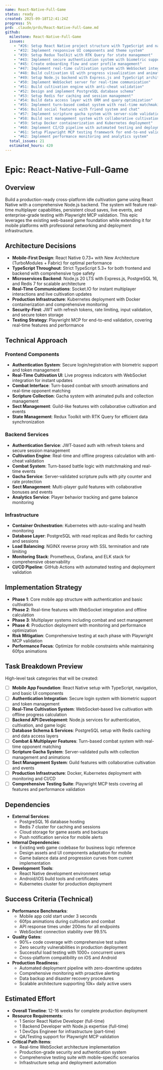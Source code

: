 ```yaml
---
name: React-Native-Full-Game
status: ready
created: 2025-09-18T12:41:24Z
progress: 5%
prd: .claude/prds/React-Native-Full-Game.md
github:
  milestone: React-Native-Full-Game
  issues:
    - "#26: Setup React Native project structure with TypeScript and navigation"
    - "#32: Implement responsive UI components and theme system"
    - "#39: Setup Redux Toolkit with RTK Query for state management"
    - "#43: Implement secure authentication system with biometric support"
    - "#45: Create onboarding flow and user profile management"
    - "#47: Implement real-time cultivation system with WebSocket integration"
    - "#48: Build cultivation UI with progress visualization and animations"
    - "#49: Setup Node.js backend with Express.js and TypeScript architecture"
    - "#50: Implement WebSocket server for real-time communication"
    - "#51: Build cultivation engine with anti-cheat validation"
    - "#52: Design and implement PostgreSQL database schema"
    - "#53: Setup Redis for caching and session management"
    - "#54: Build data access layer with ORM and query optimization"
    - "#55: Implement turn-based combat system with real-time matchmaking"
    - "#56: Build social features with friend system and chat"
    - "#57: Implement scripture gacha system with server-side validation"
    - "#58: Build sect management system with collaborative cultivation"
    - "#59: Setup Docker containerization and Kubernetes deployment"
    - "#60: Implement CI/CD pipeline with automated testing and deployment"
    - "#61: Setup Playwright MCP testing framework for end-to-end validation"
    - "#62: Implement performance monitoring and analytics system"
  total_issues: 21
  estimated_hours: 420
---
```


# Epic: React-Native-Full-Game

## Overview
Build a production-ready cross-platform idle cultivation game using React Native with a comprehensive Node.js backend. The system will feature real-time multiplayer capabilities, persistent cloud saves, live events, and enterprise-grade testing with Playwright MCP validation. This epic leverages the existing web-based game foundation while extending it for mobile platforms with professional networking and deployment infrastructure.

## Architecture Decisions
- **Mobile-First Design**: React Native 0.73+ with New Architecture (TurboModules + Fabric) for optimal performance
- **TypeScript Throughout**: Strict TypeScript 5.3+ for both frontend and backend with comprehensive type safety
- **Microservices Backend**: Node.js 20 LTS with Express.js, PostgreSQL 16, and Redis 7 for scalable architecture
- **Real-Time Communications**: Socket.IO for instant multiplayer interactions and live cultivation updates
- **Production Infrastructure**: Kubernetes deployment with Docker containerization and comprehensive monitoring
- **Security-First**: JWT with refresh tokens, rate limiting, input validation, and secure token storage
- **Testing Strategy**: Playwright MCP for end-to-end validation, covering real-time features and performance

## Technical Approach
### Frontend Components
- **Authentication System**: Secure login/registration with biometric support and token management
- **Real-Time Cultivation UI**: Live progress indicators with WebSocket integration for instant updates
- **Combat Interface**: Turn-based combat with smooth animations and real-time opponent matching
- **Scripture Collection**: Gacha system with animated pulls and collection management
- **Sect Management**: Guild-like features with collaborative cultivation and events
- **State Management**: Redux Toolkit with RTK Query for efficient data synchronization

### Backend Services
- **Authentication Service**: JWT-based auth with refresh tokens and secure session management
- **Cultivation Engine**: Real-time and offline progress calculation with anti-cheat validation
- **Combat System**: Turn-based battle logic with matchmaking and real-time events
- **Gacha Service**: Server-validated scripture pulls with pity counter and rate protection
- **Sect Management**: Multi-player guild features with collaborative bonuses and events
- **Analytics Service**: Player behavior tracking and game balance monitoring

### Infrastructure
- **Container Orchestration**: Kubernetes with auto-scaling and health monitoring
- **Database Layer**: PostgreSQL with read replicas and Redis for caching and sessions
- **Load Balancing**: NGINX reverse proxy with SSL termination and rate limiting
- **Monitoring Stack**: Prometheus, Grafana, and ELK stack for comprehensive observability
- **CI/CD Pipeline**: GitHub Actions with automated testing and deployment validation

## Implementation Strategy
- **Phase 1**: Core mobile app structure with authentication and basic cultivation
- **Phase 2**: Real-time features with WebSocket integration and offline calculation
- **Phase 3**: Multiplayer systems including combat and sect management
- **Phase 4**: Production deployment with monitoring and performance optimization
- **Risk Mitigation**: Comprehensive testing at each phase with Playwright MCP validation
- **Performance Focus**: Optimize for mobile constraints while maintaining 60fps animations

## Task Breakdown Preview
High-level task categories that will be created:
- [ ] **Mobile App Foundation**: React Native setup with TypeScript, navigation, and basic UI components
- [ ] **Authentication Integration**: Secure login system with biometric support and token management
- [ ] **Real-Time Cultivation System**: WebSocket-based live cultivation with offline progress calculation
- [ ] **Backend API Development**: Node.js services for authentication, cultivation, and game logic
- [ ] **Database Schema & Services**: PostgreSQL setup with Redis caching and data access layers
- [ ] **Combat & Multiplayer Features**: Turn-based combat system with real-time opponent matching
- [ ] **Scripture Gacha System**: Server-validated pulls with collection management and animations
- [ ] **Sect Management System**: Guild features with collaborative cultivation and events
- [ ] **Production Infrastructure**: Docker, Kubernetes deployment with monitoring and CI/CD
- [ ] **Comprehensive Testing Suite**: Playwright MCP tests covering all features and performance validation

## Dependencies
- **External Services**:
  - PostgreSQL 16 database hosting
  - Redis 7 cluster for caching and sessions
  - Cloud storage for game assets and backups
  - Push notification service for mobile alerts
- **Internal Dependencies**:
  - Existing web game codebase for business logic reference
  - Design assets and UI components adaptation for mobile
  - Game balance data and progression curves from current implementation
- **Development Tools**:
  - React Native development environment setup
  - Android/iOS build tools and certificates
  - Kubernetes cluster for production deployment

## Success Criteria (Technical)
- **Performance Benchmarks**:
  - Mobile app cold start under 3 seconds
  - 60fps animations during cultivation and combat
  - API response times under 200ms for all endpoints
  - WebSocket connection stability over 99.5%
- **Quality Gates**:
  - 90%+ code coverage with comprehensive test suites
  - Zero security vulnerabilities in production deployment
  - Successful load testing with 1000+ concurrent users
  - Cross-platform compatibility on iOS and Android
- **Production Readiness**:
  - Automated deployment pipeline with zero-downtime updates
  - Comprehensive monitoring with proactive alerting
  - Data backup and disaster recovery procedures
  - Scalable architecture supporting 10k+ daily active users

## Estimated Effort
- **Overall Timeline**: 12-16 weeks for complete production deployment
- **Resource Requirements**:
  - 1 Senior React Native Developer (full-time)
  - 1 Backend Developer with Node.js expertise (full-time)
  - 1 DevOps Engineer for infrastructure (part-time)
  - QA/Testing support for Playwright MCP validation
- **Critical Path Items**:
  - Real-time WebSocket architecture implementation
  - Production-grade security and authentication system
  - Comprehensive testing suite with mobile-specific scenarios
  - Infrastructure setup and deployment automation